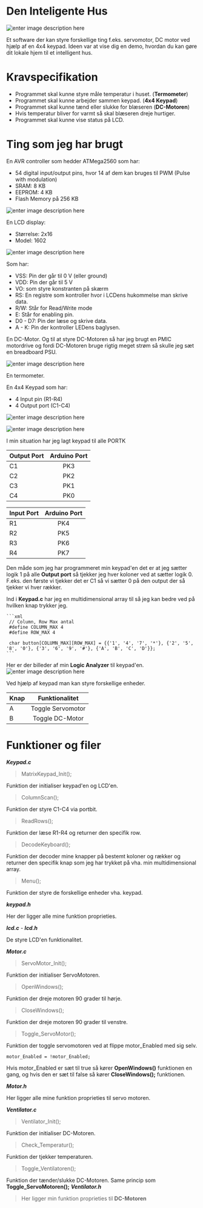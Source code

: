 
# Den Inteligente Hus

![enter image description here](https://i.imgur.com/V27wEM0.jpg)

Et software der kan styre forskellige ting f.eks. servomotor, DC motor ved hjælp af en 4x4 keypad. Ideen var at vise dig en demo, hvordan du kan gøre dit lokale hjem til et intelligent hus. 

# Kravspecifikation
- Programmet skal kunne styre måle temperatur i huset. (**Termometer**)
- Programmet skal kunne arbejder sammen keypad. (**4x4 Keypad**)
- Programmet skal kunne tænd eller slukke for blæseren (**DC-Motoren**)
- Hvis temperatur bliver for varmt så skal blæseren dreje hurtiger.
- Programmet skal kunne vise status på LCD.

# Ting som jeg har brugt

En AVR controller som hedder ATMega2560 som har:
- 54 digital input/output pins, hvor 14 af dem kan bruges til PWM (Pulse with modulation)
- SRAM: 8 KB
- EEPROM: 4 KB
- Flash Memory på 256 KB

 ![enter image description here](https://i.imgur.com/0w2KneB.png)

En LCD display:
- Størrelse: 2x16
- Model: 1602

![enter image description here](https://i.imgur.com/cQVI2pS.jpg)

Som har:
 - VSS: Pin der går til 0 V (eller ground)
 - VDD: Pin der går til 5 V
 - VO: som styre konstranten på skærm
 - RS: En registre som kontroller hvor i LCDens hukommelse man skrive data.
 - R/W: Står for Read/Write mode
 - E: Står for enabling pin.
 - D0 - D7: Pin der læse og skrive data.
 - A - K: Pin der kontroller LEDens baglysen.


En  DC-Motor. Og til at styre DC-Motoren så har jeg brugt en PMIC motordrive og fordi DC-Motoren bruge rigtig meget strøm så skulle jeg sæt en breadboard PSU.

![enter image description here](https://i.imgur.com/hhbzaOh.jpg)

En termometer.

En 4x4 Keypad som har:
 - 4 Input pin (R1-R4)
 - 4 Output port (C1-C4)
 
 ![enter image description here](https://i.imgur.com/CEyCjmq.gif)
 
 ![enter image description here](https://i.imgur.com/rT1wfdz.png)

I min situation har jeg lagt keypad til alle PORTK

| Output Port   |Arduino Port       
| ------------- |:-------------:|
| C1    | PK3 | 
| C2    | PK2 | 
| C3    | PK1 |
| C4    | PK0 |


| Input Port   |Arduino Port       
| ------------ |:-------------:|
| R1    | PK4 |
| R2    | PK5 |
| R3    | PK6 |
| R4    | PK7 |  

Den måde som jeg har programmeret min keypad'en det er at jeg sætter logik 1 på alle **Output port** så tjekker jeg hver koloner ved at sætter logik 0. F.eks. den første vi tjekker det er C1 så vi sætter 0 på den output der så tjekker vi hver rækker.

Ind i **Keypad.c** har jeg en multidimensional array til så jeg kan bedre ved på hvilken knap trykker jeg.

    ```xml
     // Column, Row Max antal
     #define COLUMN_MAX 4
     #define ROW_MAX 4

     char button[COLUMN_MAX][ROW_MAX] = {{'1', '4', '7', '*'}, {'2', '5', '8', '0'}, {'3', '6', '9', '#'}, {'A', 'B', 'C', 'D'}};
    ```

Her er der billeder af min **Logic Analyzer** til keypad'en.
![enter image description here](https://i.imgur.com/T5p90uy.png)

Ved hjælp af keypad man kan styre forskellige enheder.

| Knap   |Funktionalitet       
| ------------ |:-------------:|
| A    | Toggle Servomotor |
| B    | Toggle DC-Motor |

# Funktioner og filer
***Keypad.c***
> MatrixKeypad_Init();

Funktion der initialiser keypad'en og LCD'en.

> ColumnScan();

Funktion der styre C1-C4 via portbit.

> ReadRows();

Funktion der læse R1-R4 og returner den specifik row.

> DecodeKeyboard();

Funktion der decoder mine knapper på bestemt koloner og rækker og returner den specifik knap som jeg har trykket på vha. min multidimensional array.
> Menu();

Funktion der styre de forskellige enheder vha. keypad.

***keypad.h***

Her der ligger alle mine funktion proprieties.

***lcd.c*** -  ***lcd.h***

De styre LCD'en funktionalitet.

***Motor.c***

> ServoMotor_Init();

Funktion der initialiser ServoMotoren.

> OpenWindows();

Funktion der dreje motoren 90 grader til hørje.

> CloseWindows();

Funktion der dreje motoren 90 grader til venstre.

> Toggle_ServoMotor();

Funktion der toggle servomotoren ved at flippe motor_Enabled med sig selv.

    motor_Enabled = !motor_Enabled;

Hvis motor_Enabled er sæt til true så kører **OpenWindows()** funktionen en gang, og hvis den er sæt til false så kører **CloseWindows();** funktionen.

***Motor.h***

Her ligger alle mine funktion proprieties til servo motoren.

***Ventilator.c***

> Ventilator_Init();

Funktion der initialiser DC-Motoren.

> Check_Temperatur();

Funktion der tjekker temperaturen.

> Toggle_Ventilatoren();

Funktion der tænder/slukke DC-Motoren. Same princip som **Toggle_ServoMotoren();**
***Ventilator.h***
> Her ligger min funktion proprieties til **DC-Motoren**
